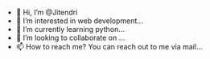 - 👋 Hi, I’m @Jitendri
- 👀 I’m interested in web development...
- 🌱 I’m currently learning python...
- 💞️ I’m looking to collaborate on ...
- 📫 How to reach me? You can reach out to me via mail...

<!---
Jitendri/Jitendri is a ✨ special ✨ repository because its `README.md` (this file) appears on your GitHub profile.
You can click the Preview link to take a look at your changes.
--->
